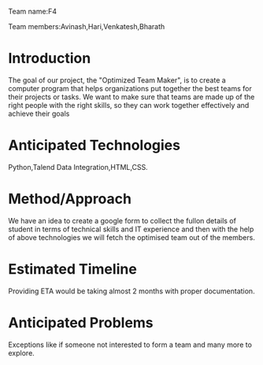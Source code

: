 Team name:F4

Team members:Avinash,Hari,Venkatesh,Bharath

# Introduction
The goal of our project, the "Optimized Team Maker", is to create a computer program that helps organizations put together the best teams for their projects or tasks. We want to make sure that teams are made up of the right people with the right skills, so they can work together effectively and achieve their goals

# Anticipated Technologies

Python,Talend Data Integration,HTML,CSS.

# Method/Approach

We have an idea to create a google form to collect the fullon details of student in terms of technical skills and IT experience and then with the help of above
technologies we will fetch the optimised team out of the members.


# Estimated Timeline

Providing ETA would be taking almost 2 months with proper documentation.
# Anticipated Problems

Exceptions like if someone not interested to form a team and many more to explore.
